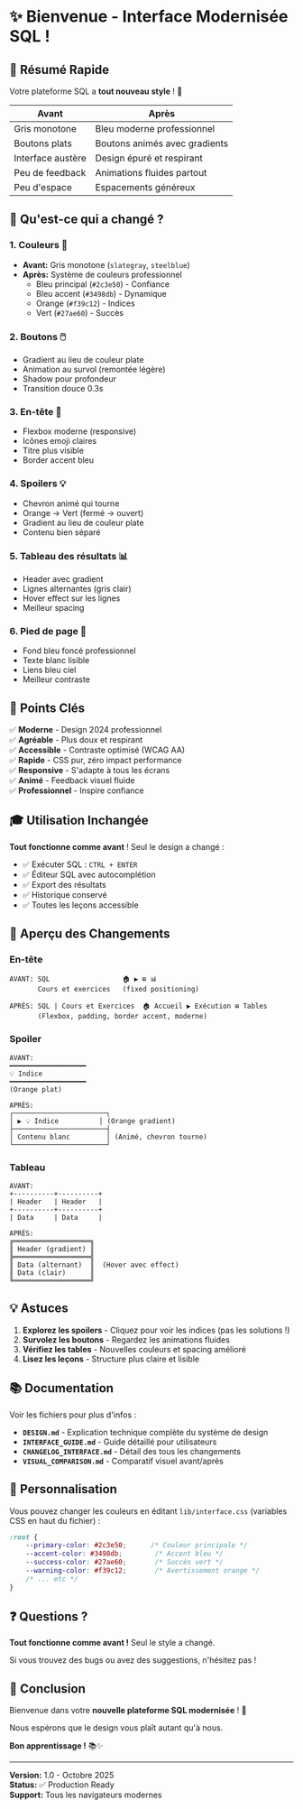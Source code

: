 # ✨ Bienvenue - Interface Modernisée SQL !

## 🎯 Résumé Rapide

Votre plateforme SQL a **tout nouveau style** ! 🌟

| Avant | Après |
|-------|-------|
| Gris monotone | Bleu moderne professionnel |
| Boutons plats | Boutons animés avec gradients |
| Interface austère | Design épuré et respirant |
| Peu de feedback | Animations fluides partout |
| Peu d'espace | Espacements généreux |

## 🚀 Qu'est-ce qui a changé ?

### 1. **Couleurs** 🎨
- **Avant:** Gris monotone (`slategray`, `steelblue`)
- **Après:** Système de couleurs professionnel
  - Bleu principal (`#2c3e50`) - Confiance
  - Bleu accent (`#3498db`) - Dynamique
  - Orange (`#f39c12`) - Indices
  - Vert (`#27ae60`) - Succès

### 2. **Boutons** 🖱️
- Gradient au lieu de couleur plate
- Animation au survol (remontée légère)
- Shadow pour profondeur
- Transition douce 0.3s

### 3. **En-tête** 📌
- Flexbox moderne (responsive)
- Icônes emoji claires
- Titre plus visible
- Border accent bleu

### 4. **Spoilers** 💡
- Chevron animé qui tourne
- Orange → Vert (fermé → ouvert)
- Gradient au lieu de couleur plate
- Contenu bien séparé

### 5. **Tableau des résultats** 📊
- Header avec gradient
- Lignes alternantes (gris clair)
- Hover effect sur les lignes
- Meilleur spacing

### 6. **Pied de page** 📝
- Fond bleu foncé professionnel
- Texte blanc lisible
- Liens bleu ciel
- Meilleur contraste

## 🎯 Points Clés

✅ **Moderne** - Design 2024 professionnel  
✅ **Agréable** - Plus doux et respirant  
✅ **Accessible** - Contraste optimisé (WCAG AA)  
✅ **Rapide** - CSS pur, zéro impact performance  
✅ **Responsive** - S'adapte à tous les écrans  
✅ **Animé** - Feedback visuel fluide  
✅ **Professionnel** - Inspire confiance  

## 🎓 Utilisation Inchangée

**Tout fonctionne comme avant** ! Seul le design a changé :

- ✅ Exécuter SQL : `CTRL + ENTER`
- ✅ Éditeur SQL avec autocomplétion
- ✅ Export des résultats
- ✅ Historique conservé
- ✅ Toutes les leçons accessible

## 📸 Aperçu des Changements

### En-tête
```
AVANT: SQL                  🏠 ▶ ⊞ 📊
       Cours et exercices   (fixed positioning)

APRÈS: SQL | Cours et Exercices  🏠 Accueil ▶ Exécution ⊞ Tables
       (Flexbox, padding, border accent, moderne)
```

### Spoiler
```
AVANT:
━━━━━━━━━━━━━━━━━━━
💡 Indice
━━━━━━━━━━━━━━━━━━━
(Orange plat)

APRÈS:
┌───────────────────────┐
│ ▶ 💡 Indice          │ (Orange gradient)
├───────────────────────┤
│ Contenu blanc         │ (Animé, chevron tourne)
└───────────────────────┘
```

### Tableau
```
AVANT:
+----------+----------+
| Header   | Header   |
+----------+----------+
| Data     | Data     |

APRÈS:
╔═══════════════════╗
║ Header (gradient) ║
╠═══════════════════╣
║ Data (alternant)  ║  (Hover avec effect)
║ Data (clair)      ║
╚═══════════════════╝
```

## 💡 Astuces

1. **Explorez les spoilers** - Cliquez pour voir les indices (pas les solutions !)
2. **Survolez les boutons** - Regardez les animations fluides
3. **Vérifiez les tables** - Nouvelles couleurs et spacing amélioré
4. **Lisez les leçons** - Structure plus claire et lisible

## 📚 Documentation

Voir les fichiers pour plus d'infos :
- **`DESIGN.md`** - Explication technique complète du système de design
- **`INTERFACE_GUIDE.md`** - Guide détaillé pour utilisateurs
- **`CHANGELOG_INTERFACE.md`** - Détail des tous les changements
- **`VISUAL_COMPARISON.md`** - Comparatif visuel avant/après

## 🎨 Personnalisation

Vous pouvez changer les couleurs en éditant `lib/interface.css` (variables CSS en haut du fichier) :

```css
:root {
    --primary-color: #2c3e50;      /* Couleur principale */
    --accent-color: #3498db;        /* Accent bleu */
    --success-color: #27ae60;       /* Succès vert */
    --warning-color: #f39c12;       /* Avertissement orange */
    /* ... etc */
}
```

## ❓ Questions ?

**Tout fonctionne comme avant !** Seul le style a changé.

Si vous trouvez des bugs ou avez des suggestions, n'hésitez pas ! 

## 🎉 Conclusion

Bienvenue dans votre **nouvelle plateforme SQL modernisée** ! 🚀

Nous espérons que le design vous plaît autant qu'à nous.

**Bon apprentissage !** 📚✨

---

**Version:** 1.0 - Octobre 2025  
**Status:** ✅ Production Ready  
**Support:** Tous les navigateurs modernes
